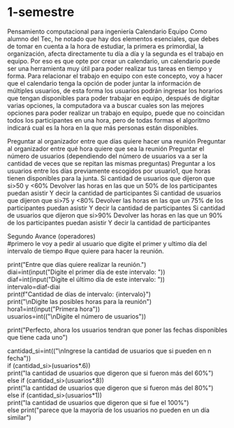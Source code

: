 # 1-semestre
Pensamiento computacional para ingeniería
Calendario Equipo
Como alumno del Tec, he notado que hay dos elementos esenciales, que debes de tomar en cuenta a la hora de estudiar, la primera es primordial, la organización, 
afecta directamente tu día a día y la segunda es el trabajo en equipo. Por eso es que opte por crear un calendario, un calendario puede ser una herramienta muy 
útil para poder realizar tus tareas en tiempo y forma.
Para relacionar el trabajo en equipo con este concepto, voy a hacer que el calendario tenga la opción de poder juntar la información de múltiples usuarios, 
de esta forma los usuarios podrán ingresar los horarios que tengan disponibles para poder trabajar en equipo, después de digitar varias opciones, la computadora 
va a buscar cuales son las mejores opciones para poder realizar un trabajo en equipo, puede que no coincidan todos los participantes en una hora, pero de todas 
formas el algoritmo indicará cual es la hora en la que más personas están disponibles.

Preguntar al organizador entre que días quiere hacer una reunión
Preguntar al organizador entre qué hora quiere que sea la reunión
Preguntar el número de usuarios (dependiendo del número de usuarios va a ser la cantidad de veces que se repitan las mismas preguntas)
Preguntar a los usuarios entre los días previamente escogidos por usuario1, que horas tienen disponibles para la junta.
Si cantidad de usuarios que dijeron que si>50 y <60%
Devolver las horas en las que un 50% de los participantes puedan asistir
Y decir la cantidad de participantes
Si cantidad de usuarios que dijeron que si>75 y <80%
Devolver las horas en las que un 75% de los participantes puedan asistir
Y decir la cantidad de participantes
Si cantidad de usuarios que dijeron que si>90%
Devolver las horas en las que un 90% de los participantes puedan asistir
Y decir la cantidad de participantes




Segundo Avance (operadores)                   
#primero le voy a pedir al usuario que digite el primer y ultimo día del intervalo de tiempo
#que quiere para hacer la reunión.

print("Entre que días quiere realizar la reunión.")         
diai=int(input("Digite el primer día de este intervalo: "))		                             
diaf=int(input("Digite el último día de este intervalo: "))             
intervalo=diaf-diai	            
print(f"Cantidad de días de intervalo: {intervalo}")            
print("\nDigite las posibles horas para la reunión")            
hora1=int(input("Primera hora"))            
usuarios=int(("\nDigite el número de usuarios"))            

print("Perfecto, ahora los usuarios tendran que poner las fechas disponibles que tiene cada uno")           


cantidad_si=int(("\nIngrese la cantidad de usuarios que si pueden en n fecha"))         
if (cantidad_si>(usuarios*.6))      
print("la cantidad de usuarios que digeron que si fueron más del 60%")          
else
if (cantidad_si>(usuarios*.8))          
print("la cantidad de usuarios que digeron que si fueron más del 80%")      
else
if (cantidad_si>(usuarios*1))       
print("la cantidad de usuarios que digeron que si fue el 100%")         
else
print("parece que la mayoría de los usuarios no pueden en un día similar")          
